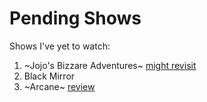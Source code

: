# Pending Shows

Shows I've yet to watch:

1. ~Jojo's Bizzare Adventures~ [might revisit](https://github.com/Mutoxicated/Literature/issues/4)
2. Black Mirror
3. ~Arcane~ [review](https://github.com/Mutoxicated/Pending-Movies/issues/2)

